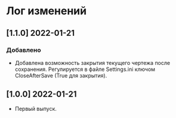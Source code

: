 # Лог изменений

[//]: # (YYYY-MM-DD)
[//]: # (Added, Changed, Deprecated, Removed, Fixed, Security)
[//]: # (Добавлено, Изменения, Устарело, Удалено, Исправлено, Безопасность)

## [1.1.0] 2022-01-21

### Добавлено

- Добавлена возможность закрытия текущего чертежа после сохранения. Регулируется в файле Settings.ini ключом CloseAfterSave (True для закрытия).

## [1.0.0] 2022-01-21

- Первый выпуск.
